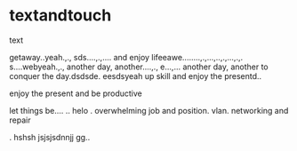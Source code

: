 # textandtouch
text

getaway..yeah.,.,
sds....,.,....
and enjoy lifeeawe........,.,...,..,.,...,.,.
s....webyeah.,.,
another day, another....,.,
e...,...
another day, another to conquer the day.dsdsde.
eesdsyeah
up skill and enjoy the presentd..

enjoy the present and be productive 

let things be....
..
helo
. overwhelming job and position. vlan. networking and repair

.
hshsh
jsjsjsdnnjj
gg..
